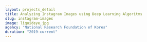 ```yaml
---
layout: projects_detail
title: Analyzing Instagram Images using Deep Learning Algoritms
slug: instagram-images
image: liquideye.jpg
agency: "National Research Foundation of Korea"
duration: "2019-current"
---
```

